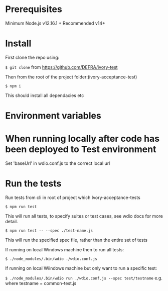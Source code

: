 
# Prerequisites

Minimum Node.js v12.16.1 +
Recommended v14+

# Install

First clone the repo using:


`$ git clone` from https://github.com/DEFRA/ivory-test

Then from the root of the project folder:(ivory-acceptance-test)

`$ npm i`

This should install all dependacies etc

# Environment variables
# When running locally after code has been deployed to Test environment
 Set 'baseUrl' in wdio.conf.js to the correct local url

# Run the tests

Run tests from cli in root of project which Ivory-acceptance-tests

`$ npm run test`

This will run all tests, to specify suites or test cases, see wdio docs for more detail.

`$ npm run test -- --spec ./test-name.js`

This will run the specified spec file, rather than the entire set of tests

If running on local Windows machine then to run all tests:

`$ ./node_modules/.bin/wdio ./wdio.conf.js`

If running on local Wiindows machine but only want to run a specific test:

`$ ./node_modules/.bin/wdio run ./wdio.conf.js --spec test/testname`  e.g. where testname = common-test.js
